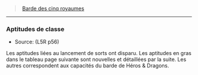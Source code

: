 ﻿---
!GenericItem
Id: l5r_bard_hd.md#aptitudes-de-classe
ParentLink: l5r_bard_hd.md#barde-des-cinq-royaumes
Name: Aptitudes de classe
ParentName: Barde des cinq royaumes
NameLevel: 3
Source: (L5R p56)
Attributes: {}
---
> [Barde des cinq royaumes](hd_l5r_bard.md)

---

### Aptitudes de classe

- Source: (L5R p56)

Les aptitudes liées au lancement de sorts ont disparu. Les aptitudes en gras dans le tableau page suivante sont nouvelles et détaillées par la suite. Les autres correspondent aux capacités du barde de Héros & Dragons.

